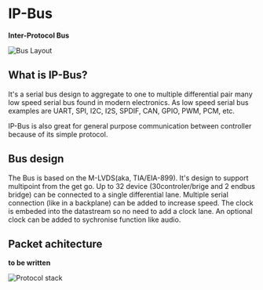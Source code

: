 # IP-Bus
**Inter-Protocol Bus**

![Bus Layout](https://github.com/cdg66/IP-BUS_figures/blob/main/BUS_layout.svg)

## What is IP-Bus?

 It's a serial bus design to aggregate to one to multiple differential pair many low speed serial bus found in modern electronics.
 As low speed serial bus examples are UART, SPI, I2C, I2S, SPDIF, CAN, GPIO, PWM, PCM, etc.

IP-Bus is also great for general purpose communication between controller because of its simple protocol.

## Bus design

The Bus is based on the M-LVDS(aka, TIA/EIA-899). It's design to support multipoint from the get go. Up to 32 device (30controler/brige and 2 endbus bridge) can be connected to a single differential lane. Multiple serial connection (like in a backplane) can be added to increase speed. The clock is embeded into the datastream so no need to add a clock lane. An optional clock can be added to sychronise function like audio.

## Packet achitecture

**to be written**

![Protocol stack](https://github.com/cdg66/IP-BUS_figures/blob/main/Protocol_stack.svg)
